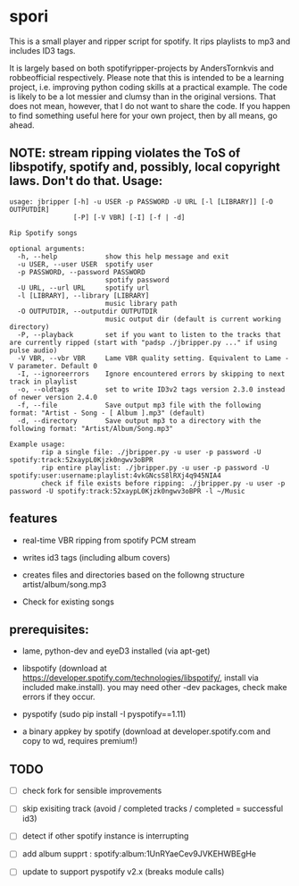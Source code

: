 spori
=============
This is a small player and ripper script for spotify. It rips playlists to mp3 and includes ID3 tags.

It is largely based on both spotifyripper-projects by AndersTornkvis and robbeofficial respectively.
Please note that this is intended to be a learning project, i.e. improving python coding skills at a practical example. The code is likely to be a lot messier and clumsy than in the original versions. 
That does not mean, however, that I do not want to share the code. If you happen to find something useful here for your own project, then by all means, go ahead.

NOTE: stream ripping violates the ToS of libspotify, spotify and, possibly, local copyright laws. Don't do that.
Usage:
--------

    usage: jbripper [-h] -u USER -p PASSWORD -U URL [-l [LIBRARY]] [-O OUTPUTDIR]
                    [-P] [-V VBR] [-I] [-f | -d]
    
    Rip Spotify songs
    
    optional arguments:
      -h, --help            show this help message and exit
      -u USER, --user USER  spotify user
      -p PASSWORD, --password PASSWORD
                            spotify password
      -U URL, --url URL     spotify url
      -l [LIBRARY], --library [LIBRARY]
                            music library path
      -O OUTPUTDIR, --outputdir OUTPUTDIR
                            music output dir (default is current working directory)
      -P, --playback        set if you want to listen to the tracks that are currently ripped (start with "padsp ./jbripper.py ..." if using pulse audio)
      -V VBR, --vbr VBR     Lame VBR quality setting. Equivalent to Lame -V parameter. Default 0
      -I, --ignoreerrors    Ignore encountered errors by skipping to next track in playlist
      -o, --oldtags         set to write ID3v2 tags version 2.3.0 instead of newer version 2.4.0
      -f, --file            Save output mp3 file with the following format: "Artist - Song - [ Album ].mp3" (default)
      -d, --directory       Save output mp3 to a directory with the following format: "Artist/Album/Song.mp3"
    
    Example usage:
            rip a single file: ./jbripper.py -u user -p password -U spotify:track:52xaypL0Kjzk0ngwv3oBPR
            rip entire playlist: ./jbripper.py -u user -p password -U spotify:user:username:playlist:4vkGNcsS8lRXj4q945NIA4
            check if file exists before ripping: ./jbripper.py -u user -p password -U spotify:track:52xaypL0Kjzk0ngwv3oBPR -l ~/Music
            

features
--------
* real-time VBR ripping from spotify PCM stream

* writes id3 tags (including album covers)

* creates files and directories based on the followng structure artist/album/song.mp3

* Check for existing songs


prerequisites:
--------------
* lame, python-dev and eyeD3 installed (via apt-get)

* libspotify (download at https://developer.spotify.com/technologies/libspotify/, install via included make.install). you may need other -dev packages, check make errors if they occur.

* pyspotify (sudo pip install -I pyspotify==1.11)

* a binary appkey by spotify (download at developer.spotify.com and copy to wd, requires premium!)


TODO
----
- [ ] check fork for sensible improvements
- [ ] skip exisiting track (avoid / completed tracks / completed = successful id3)
- [ ] detect if other spotify instance is interrupting
- [ ] add album supprt : spotify:album:1UnRYaeCev9JVKEHWBEgHe
- [ ] update to support pyspotify v2.x (breaks module calls)

